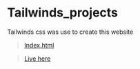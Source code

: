 # Tailwinds_projects
Tailwinds css was use to create this website 

>[Index.html](https://github.com/shreyash00007/Tailwinds_projects/blob/main/index.html)

>[Live here](https://shreyash00007.github.io/Tailwinds_projects/)
<!-- crl + / is for shortcut  -->
